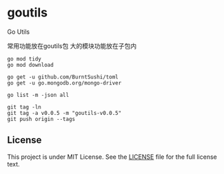 # goutils

Go Utils

常用功能放在goutils包
大的模块功能放在子包内

```shell
go mod tidy
go mod download

go get -u github.com/BurntSushi/toml
go get -u go.mongodb.org/mongo-driver

go list -m -json all
```

```shell
git tag -ln
git tag -a v0.0.5 -m "goutils-v0.0.5"
git push origin --tags
```

## License

This project is under MIT License. See the [LICENSE](LICENSE) file for the full license text.
